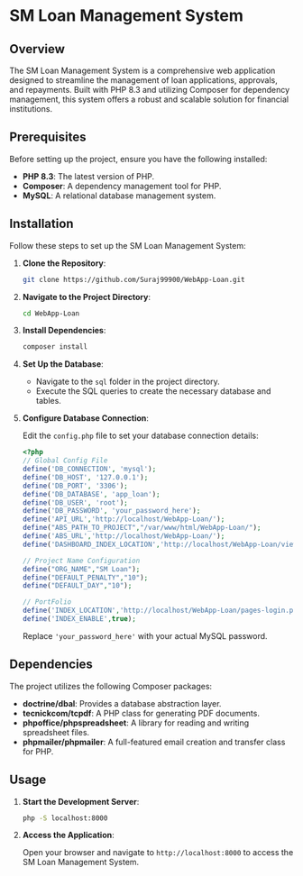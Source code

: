 # SM Loan Management System

## Overview

The SM Loan Management System is a comprehensive web application designed to streamline the management of loan applications, approvals, and repayments. Built with PHP 8.3 and utilizing Composer for dependency management, this system offers a robust and scalable solution for financial institutions.

## Prerequisites

Before setting up the project, ensure you have the following installed:

- **PHP 8.3**: The latest version of PHP.
- **Composer**: A dependency management tool for PHP.
- **MySQL**: A relational database management system.

## Installation

Follow these steps to set up the SM Loan Management System:

1. **Clone the Repository**:

   ```bash
   git clone https://github.com/Suraj99900/WebApp-Loan.git
   ```

2. **Navigate to the Project Directory**:

   ```bash
   cd WebApp-Loan
   ```

3. **Install Dependencies**:

   ```bash
   composer install
   ```

4. **Set Up the Database**:

   - Navigate to the `sql` folder in the project directory.
   - Execute the SQL queries to create the necessary database and tables.

5. **Configure Database Connection**:

   Edit the `config.php` file to set your database connection details:

   ```php
   <?php
   // Global Config File
   define('DB_CONNECTION', 'mysql');
   define('DB_HOST', '127.0.0.1');
   define('DB_PORT', '3306');
   define('DB_DATABASE', 'app_loan');
   define('DB_USER', 'root');
   define('DB_PASSWORD', 'your_password_here');
   define('API_URL','http://localhost/WebApp-Loan/');
   define("ABS_PATH_TO_PROJECT","/var/www/html/WebApp-Loan/");
   define('ABS_URL','http://localhost/WebApp-Loan/');
   define('DASHBOARD_INDEX_LOCATION','http://localhost/WebApp-Loan/view/Dashboard.php');

   // Project Name Configuration
   define("ORG_NAME","SM Loan");
   define("DEFAULT_PENALTY","10");
   define("DEFAULT_DAY","10");

   // PortFolio
   define('INDEX_LOCATION','http://localhost/WebApp-Loan/pages-login.php');
   define('INDEX_ENABLE',true);
   ```

   Replace `'your_password_here'` with your actual MySQL password.

## Dependencies

The project utilizes the following Composer packages:

- **doctrine/dbal**: Provides a database abstraction layer.
- **tecnickcom/tcpdf**: A PHP class for generating PDF documents.
- **phpoffice/phpspreadsheet**: A library for reading and writing spreadsheet files.
- **phpmailer/phpmailer**: A full-featured email creation and transfer class for PHP.

## Usage

1. **Start the Development Server**:

   ```bash
   php -S localhost:8000
   ```

2. **Access the Application**:

   Open your browser and navigate to `http://localhost:8000` to access the SM Loan Management System.

